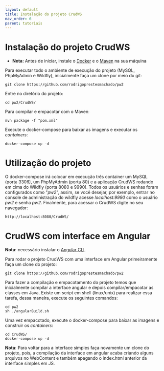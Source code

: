 ```yaml
---
layout: default
title: Instalação do projeto CrudWS
nav_order: 6
parent: tutoriais
---
```


# Instalação do projeto CrudWS

* **Nota:** Antes de iniciar, instale o [Docker](https://www.docker.com) e o [Maven](https://maven.apache.org) na sua máquina

Para executar todo o ambiente de execução do projeto (MySQL, PhpMyAdmin e Wildfly), inicialmente faça um clone por meio do git:

    git clone https://github.com/rodrigoprestesmachado/pw2

Entre no diretório do projeto:

    cd pw2/CrudWS/

Para compilar e empacotar com o Maven:

    mvn package -f "pom.xml"

Execute o docker-compose para baixar as imagens e executar os *containers*:

    docker-compose up -d

# Utilização do projeto

O docker-compose irá colocar em execução três container um MySQL (porta 3306), um PhpMyAdmin (porta 80) e a aplicação CrudWS rodando em cima do Wildfly (porta 8080 e 9990). Todos os usuários e senhas foram configurados como "*pw2*", assim, se você desejar, por exemplo, entrar no console de administração do wildfly acesse *localhost:9990* como o usuário *pw2* e senha *pw2*. Finalmente, para acessar o CrudWS digite no seu navegador:

    http://localhost:8080/CrudWS/

# CrudWS com interface em Angular

**Nota:** necessário instalar o [Angular CLI](https://angular.io).

Para rodar o projeto CrudWS com uma interface em Angular primeiramente faça um clone do projeto:

    git clone https://github.com/rodrigoprestesmachado/pw2

Para fazer a compilação e empacotamento do projeto temos que inicialmente compilar a interface angular e depois compilar/empacotar as classes em Java. Existe um script em shell (linux/unix) para realizar essa tarefa, dessa maneira, execute os seguintes comandos:

    cd pw2
    sh ./angularBuild.sh

Uma vez empacotado, execute o docker-compose para baixar as imagens e construir os *containers*:

    cd CrudWS/
    docker-compose up -d

**Nota:** Para voltar para a interface simples faça novamente um clone do projeto, pois, a compilação da interface em angular acaba criando alguns arquivos no WebContent e também apagando o index.html anterior da interface simples em JS.
